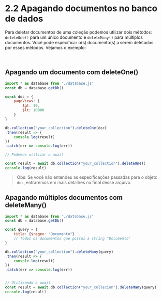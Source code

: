 # 2.2 Apagando documentos no banco de dados

Para deletar documentos de uma coleção podemos utilizar dois métodos: `deleteOne()` para um único documento e `deleteMany()` para múltiplos documentos. Você pode especificar o(s) documento(s) a serem deletados por esses métodos. Vejamos o exemplo:

<br>

## Apagando um documento com deleteOne()

```javascript
import * as database from './database.js'
const db = database.getDb()

const doc = {
    pageViews: {
        $gt: 10,
        $lt: 10000
    }
}

db.collection("your_collection").deleteOne(doc)
.then(result => {
    console.log(result)
})
.catch(err => console.log(err))

// Podemos utilizar o await

const result = await db.collection("your_collection").deleteOne()
console.log(result)
```
> Obs: Se você não entendeu as especificações passadas para o objeto `doc`, entraremos em mais detalhes no final desse arquivo.

## Apagando múltiplos documentos com deleteMany()

```javascript
import * as database from './database.js'
const db = database.getDb()

const query = {
    title: {$regex: "Documento"}
    // Todos os documentos que possui a string "Documento"
}

db.collection("your_collection").deleteMany(query)
.then(result => {
    console.log(result)
})
.catch(err => console.log(err))


// Utilizando o await
const result = await db.collection("your_collecion").deleteMany(query)
console.log(result)
```